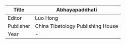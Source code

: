 |Title | Abhayapaddhati 
| --- | --- 
|Editor | Luo Hong
|Publisher | China Tibetology Publishing House
|Year | -